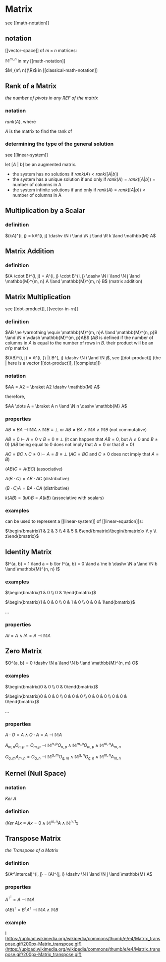 # Matrix

see [[math-notation]]

## notation

[[vector-space]] of $m \times n$ matrices:

$\mathbb{M}^{m, n}$ in my [[math-notation]]

$M_{m\ n}(\R)$ in [[classical-math-notation]]

## Rank of a Matrix

_the number of pivots in any REF of the matrix_

### notation

$rank(A)$, where

$A$ is the matrix to find the rank of

### determining the type of the general solution

see [[linear-system]]

let $[A\ |\ b]$ be an augmented matrix.

- the system has no solutions if $rank(A) \lt rank([A|b])$
- the system has a unique solution if and only if $rank(A) = rank([A|b]) = \text{number of columns in A}$
- the system infinite solutions if and only if $rank(A) = rank([A|b]) \lt \text{number of columns in A}$

## Multiplication by a Scalar

### definition

$(kA)^{i, j} = kA^{i, j} \dashv \N i \land \N j \land \R k \land \mathbb{M} A$

## Matrix Addition

### definition

$(A \cdot B)^{i, j} = A^{i, j} \cdot B^{i, j} \dashv \N i \land \N j \land \mathbb{M}^{m, n} A \land \mathbb{M}^{m, n} B$ (matrix addition)

## Matrix Multiplication

see [[dot-product]], [[vector-in-rn]]

### definition

$AB \ne \varnothing \equiv \mathbb{M}^{m, n}A \land \mathbb{M}^{n, p}B \land \N n \vdash \mathbb{M}^{m, p}AB$ ($AB$ is defined if the number of columns in $A$ is equal to the number of rows in $B$. their product will be an $m ' p$ matrix)

$(AB)^{i, j} = A^{i, }\ |\ B^{, j} \dashv \N i \land \N j$, see [[dot-product]] (the $|$ here is a vector [[dot-product]], [[complete]])

### notation

$AA = A2 = \braket A2 \dashv \mathbb{M} A$

therefore,

$AA \dots A = \braket A n \land \N n \dashv \mathbb{M} A$

### properties

$AB = BA \dashv \mathbb{M} A \land \mathbb{M} B \equiv \bot$ or $AB \ne BA \land \mathbb{M} A \land \mathbb{M} B$ (not commutative)

$AB = 0 \vdash A = 0 \lor B = 0 \equiv \bot$ (it can happen that $AB = 0$, but $A \ne 0$ and $B \ne 0$) ($AB$ being equal to $0$ does not imply that $A = 0$ or that $B = 0$)

$AC = BC \land C \ne 0 \vdash A = B \equiv \bot$ ($AC = BC$ and $C \ne 0$ does not imply that $A = B$)

$(AB)C = A(BC)$ (associative)

$A(B \cdot C) = AB \cdot AC$ (distributive)

$(B \cdot C)A = BA \cdot CA$ (distributive)

$k(AB) = (kA)B = A(kB)$ (associative with scalars)

### examples

can be used to represent a [[linear-system]] of [[linear-equation]]s:

$\begin{bmatrix}1 & 2 & 3 \\ 4 & 5 & 6\end{bmatrix}\begin{bmatrix}x \\ y \\ z\end{bmatrix}$

## Identity Matrix

$I^{a, b} = 1 \land a = b \lor I^{a, b} = 0 \land a \ne b \dashv \N a \land \N b \land \mathbb{M}^{n, n} I$

### examples

$\begin{bmatrix}1 & 0 \\ 0 & 1\end{bmatrix}$

$\begin{bmatrix}1 & 0 & 0 \\ 0 & 1 & 0 \\ 0 & 0 & 1\end{bmatrix}$

$\dots$

### properties

$AI = A \land IA = A \dashv \mathbb{M} A$

## Zero Matrix

$O^{a, b} = 0 \dashv \N a \land \N b \land \mathbb{M}^{n, m} O$

### examples

$\begin{bmatrix}0 & 0 \\ 0 & 0\end{bmatrix}$

$\begin{bmatrix}0 & 0 & 0 \\ 0 & 0 & 0 \\ 0 & 0 & 0 \\ 0 & 0 & 0\end{bmatrix}$

$\dots$

### properties

$A \cdot O = A \land O \cdot A = A \dashv \mathbb{M} A$

$A_{m, n}O_{n, p} = O_{m, p} \dashv \mathbb{M}^{n, p} O_{n, p} \land \mathbb{M}^{m, p} O_{m, p} \land \mathbb{M}^{m, n} A_{m, n}$

$O_{q, m}A_{m, n} = O_{q, n} \dashv \mathbb{M}^{q, m} O_{q, m} \land \mathbb{M}^{q, n} O_{q, n} \land \mathbb{M}^{m, n} A_{m, n}$

## Kernel (Null Space)

### notation

$Ker\ A$

### definition

$(Ker\ A) x \equiv Ax = 0 \land \mathbb{M}^{m, n}A \land \mathbb{M}^{n, 1} x$

## Transpose Matrix

_the Transpose of a Matrix_

### definition

$(A^\intercal)^{i, j} = (A)^{j, i} \dashv \N i \land \N j \land \mathbb{M} A$

### properties

$A^{\intercal^\intercal} = A \dashv \mathbb{M} A$

$(AB)^\intercal = B^\intercal A^\intercal \dashv \mathbb{M} A \land \mathbb{M} B$

### example

![https://upload.wikimedia.org/wikipedia/commons/thumb/e/e4/Matrix_transpose.gif/200px-Matrix_transpose.gif](https://upload.wikimedia.org/wikipedia/commons/thumb/e/e4/Matrix_transpose.gif/200px-Matrix_transpose.gif)
